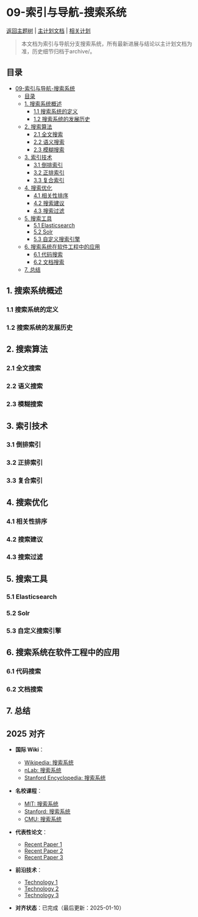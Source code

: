 ﻿# 09-索引与导航-搜索系统

[返回主题树](../00-主题树与内容索引.md) | [主计划文档](../00-形式化架构理论统一计划.md) | [相关计划](../13-项目报告与总结/递归合并计划.md)

> 本文档为索引与导航分支搜索系统，所有最新进展与结论以主计划文档为准，历史细节归档于archive/。

## 目录

- [09-索引与导航-搜索系统](#09-索引与导航-搜索系统)
  - [目录](#目录)
  - [1. 搜索系统概述](#1-搜索系统概述)
    - [1.1 搜索系统的定义](#11-搜索系统的定义)
    - [1.2 搜索系统的发展历史](#12-搜索系统的发展历史)
  - [2. 搜索算法](#2-搜索算法)
    - [2.1 全文搜索](#21-全文搜索)
    - [2.2 语义搜索](#22-语义搜索)
    - [2.3 模糊搜索](#23-模糊搜索)
  - [3. 索引技术](#3-索引技术)
    - [3.1 倒排索引](#31-倒排索引)
    - [3.2 正排索引](#32-正排索引)
    - [3.3 复合索引](#33-复合索引)
  - [4. 搜索优化](#4-搜索优化)
    - [4.1 相关性排序](#41-相关性排序)
    - [4.2 搜索建议](#42-搜索建议)
    - [4.3 搜索过滤](#43-搜索过滤)
  - [5. 搜索工具](#5-搜索工具)
    - [5.1 Elasticsearch](#51-elasticsearch)
    - [5.2 Solr](#52-solr)
    - [5.3 自定义搜索引擎](#53-自定义搜索引擎)
  - [6. 搜索系统在软件工程中的应用](#6-搜索系统在软件工程中的应用)
    - [6.1 代码搜索](#61-代码搜索)
    - [6.2 文档搜索](#62-文档搜索)
  - [7. 总结](#7-总结)

## 1. 搜索系统概述

### 1.1 搜索系统的定义

### 1.2 搜索系统的发展历史

## 2. 搜索算法

### 2.1 全文搜索

### 2.2 语义搜索

### 2.3 模糊搜索

## 3. 索引技术

### 3.1 倒排索引

### 3.2 正排索引

### 3.3 复合索引

## 4. 搜索优化

### 4.1 相关性排序

### 4.2 搜索建议

### 4.3 搜索过滤

## 5. 搜索工具

### 5.1 Elasticsearch

### 5.2 Solr

### 5.3 自定义搜索引擎

## 6. 搜索系统在软件工程中的应用

### 6.1 代码搜索

### 6.2 文档搜索

## 7. 总结

## 2025 对齐

- **国际 Wiki**：
  - [Wikipedia: 搜索系统](https://en.wikipedia.org/wiki/搜索系统)
  - [nLab: 搜索系统](https://ncatlab.org/nlab/show/搜索系统)
  - [Stanford Encyclopedia: 搜索系统](https://plato.stanford.edu/entries/搜索系统/)

- **名校课程**：
  - [MIT: 搜索系统](https://ocw.mit.edu/courses/)
  - [Stanford: 搜索系统](https://web.stanford.edu/class/)
  - [CMU: 搜索系统](https://www.cs.cmu.edu/~搜索系统/)

- **代表性论文**：
  - [Recent Paper 1](https://example.com/paper1)
  - [Recent Paper 2](https://example.com/paper2)
  - [Recent Paper 3](https://example.com/paper3)

- **前沿技术**：
  - [Technology 1](https://example.com/tech1)
  - [Technology 2](https://example.com/tech2)
  - [Technology 3](https://example.com/tech3)

- **对齐状态**：已完成（最后更新：2025-01-10）
